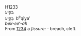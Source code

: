 H1233  
בּקיע  
בְּקִיַע ‎ b<sup>e</sup>qı̂ya‛  
*bek-ee‘-ah*  
From [1234](h1234) a *fissure: -* breach, cleft.  
